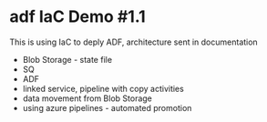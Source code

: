 # adf IaC Demo #1.1

This is using IaC to deply ADF, architecture sent in documentation
- Blob Storage - state file
- SQ
- ADF
- linked service, pipeline with copy activities
- data movement from Blob Storage 
- using azure pipelines - automated promotion
 
